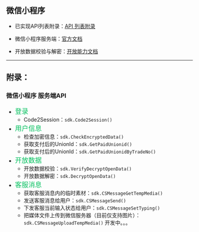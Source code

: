 ## 微信小程序

- 已实现API列表附录：[API 列表附录](https://github.com/go-pay/wechat-sdk/blob/main/doc/mini.md#%E9%99%84%E5%BD%95)

- 微信小程序服务端：[官方文档](https://developers.weixin.qq.com/miniprogram/dev/api-backend/)

- 开放数据校验与解密：[开放能力文档](https://developers.weixin.qq.com/miniprogram/dev/framework/open-ability/signature.html)

---

## 附录：

### 微信小程序 服务端API

* <font color='#07C160' size='4'>登录</font>
    * Code2Session：`sdk.Code2Session()`
* <font color='#07C160' size='4'>用户信息</font>
    * 检查加密信息：`sdk.CheckEncryptedData()`
    * 获取支付后的UnionId：`sdk.GetPaidUnionid()`
    * 获取支付后的UnionId：`sdk.GetPaidUnionidByTradeNo()`
* <font color='#07C160' size='4'>开放数据</font>
    * 开放数据校验：`sdk.VerifyDecryptOpenData()`
    * 开放数据解密：`sdk.DecryptOpenData()`
* <font color='#07C160' size='4'>客服消息</font>
    * 获取客服消息内的临时素材：`sdk.CSMessageGetTempMedia()`
    * 发送客服消息给用户：`sdk.CSMessageSend()`
    * 下发客服当前输入状态给用户：`sdk.CSMessageSetTyping()`
    * 把媒体文件上传到微信服务器（目前仅支持图片）：`sdk.CSMessageUploadTempMedia()` 开发中。。。
